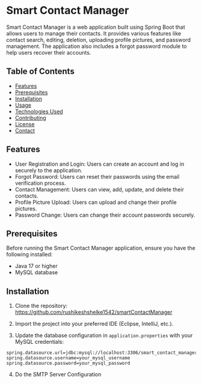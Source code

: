 # Smart Contact Manager

Smart Contact Manager is a web application built using Spring Boot that allows users to manage their contacts. It provides various features like contact search, editing, deletion, uploading profile pictures, and password management. The application also includes a forgot password module to help users recover their accounts.

## Table of Contents
- [Features](#features)
- [Prerequisites](#prerequisites)
- [Installation](#installation)
- [Usage](#usage)
- [Technologies Used](#technologies-used)
- [Contributing](#contributing)
- [License](#license)
- [Contact](#contact)

## Features

- User Registration and Login: Users can create an account and log in securely to the application.
- Forgot Password: Users can reset their passwords using the email verification process.
- Contact Management: Users can view, add, update, and delete their contacts.
- Profile Picture Upload: Users can upload and change their profile pictures.
- Password Change: Users can change their account passwords securely.

## Prerequisites

Before running the Smart Contact Manager application, ensure you have the following installed:

- Java 17 or higher
- MySQL database

## Installation

1. Clone the repository:
https://github.com/rushikeshshelke1542/smartContactManager
2. Import the project into your preferred IDE (Eclipse, IntelliJ, etc.).

3. Update the database configuration in `application.properties` with your MySQL credentials:

```properties
spring.datasource.url=jdbc:mysql://localhost:3306/smart_contact_manager_db
spring.datasource.username=your_mysql_username
spring.datasource.password=your_mysql_password
```
4. Do the SMTP Server Configuration

